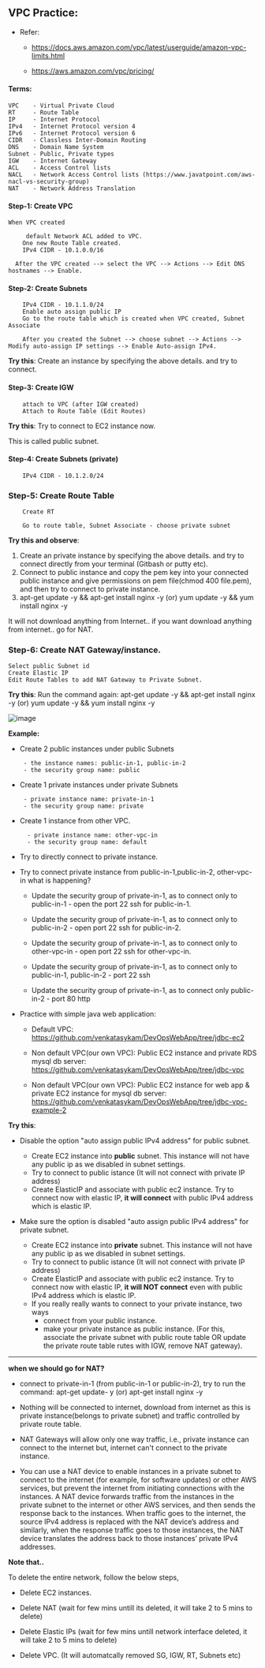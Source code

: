 ## VPC Practice:

* Refer:

	* https://docs.aws.amazon.com/vpc/latest/userguide/amazon-vpc-limits.html

	* https://aws.amazon.com/vpc/pricing/

#### Terms:

	VPC    - Virtual Private Cloud
	RT     - Route Table
	IP     - Internet Protocol 
	IPv4   - Internet Protocol version 4
	IPv6   - Internet Protocol version 6
	CIDR   - Classless Inter-Domain Routing
	DNS    - Domain Name System
	Subnet - Public, Private types
	IGW    - Internet Gateway
	ACL    - Access Control lists
	NACL   - Network Access Control lists (https://www.javatpoint.com/aws-nacl-vs-security-group)
	NAT    - Network Address Translation
	
	

#### Step-1: Create VPC

	When VPC created 

		 default Network ACL added to VPC.
		One new Route Table created.
		IPv4 CIDR - 10.1.0.0/16

	  After the VPC created --> select the VPC --> Actions --> Edit DNS hostnames --> Enable.

#### Step-2: Create Subnets

		IPv4 CIDR - 10.1.1.0/24
		Enable auto assign public IP
		Go to the route table which is created when VPC created, Subnet Associate

		After you created the Subnet --> choose subnet --> Actions --> Modify auto-assign IP settings --> Enable Auto-assign IPv4.

**Try this**: Create an instance by specifying the above details. and try to connect.

#### Step-3: Create IGW

		attach to VPC (after IGW created)
		Attach to Route Table (Edit Routes)

**Try this**: Try to connect to EC2 instance now.

This is called public subnet.

#### Step-4: Create Subnets (private)

		IPv4 CIDR - 10.1.2.0/24

### Step-5: Create Route Table

		Create RT
    
		Go to route table, Subnet Associate - choose private subnet
		
**Try this and observe**:

   1. Create an private instance by specifying the above details. and try to connect directly from your terminal (Gitbash or putty etc).
   2. Connect to public instance and copy the pem key into your connected public instance and give permissions on pem file(chmod 400 file.pem), and then try to connect to private instance.
   3. apt-get update -y && apt-get install nginx -y (or)  yum update -y && yum install nginx -y
   
   It will not download anything from Internet.. if you want download anything from internet.. go for NAT.

### Step-6: Create NAT Gateway/instance.

	Select public Subnet id
	Create Elastic IP
	Edit Route Tables to add NAT Gateway to Private Subnet.

**Try this**: Run the command again: apt-get update -y && apt-get install nginx -y (or)  yum update -y && yum install nginx -y

![image](https://user-images.githubusercontent.com/24622526/50402514-40ddc580-07bd-11e9-92c2-3583f3395798.png)

**Example:**

* Create 2 public instances under public Subnets 

       - the instance names: public-in-1, public-in-2
       - the security group name: public

* Create 1 private instances under private Subnets

       - private instance name: private-in-1
       - the security group name: private

* Create 1 instance from other VPC. 

        - private instance name: other-vpc-in
        - the security group name: default

* Try to directly connect to private instance.

* Try to connect private instance from public-in-1,public-in-2, other-vpc-in  what is happening?

    * Update the security group of private-in-1, as to connect only to public-in-1 - open the port 22 ssh for public-in-1.

    * Update the security group of private-in-1, as to connect only to public-in-2 - open port 22 ssh for public-in-2.

    * Update the security group of private-in-1, as to connect only to other-vpc-in - open port 22 ssh for other-vpc-in.

    * Update the security group of private-in-1, as to connect only to public-in-1, public-in-2 - port 22 ssh

    * Update the security group of private-in-1, as to connect only public-in-2 - port 80 http

* Practice with simple java web application:

	* Default VPC: https://github.com/venkatasykam/DevOpsWebApp/tree/jdbc-ec2
	
	* Non default VPC(our own VPC): Public EC2 instance and private RDS mysql db server: https://github.com/venkatasykam/DevOpsWebApp/tree/jdbc-vpc

	* Non default VPC(our own VPC): Public EC2 instance for web app & private EC2 instance for mysql db server: https://github.com/venkatasykam/DevOpsWebApp/tree/jdbc-vpc-example-2

**Try this**:

* Disable the option "auto assign public IPv4 address" for public subnet.

	* Create EC2 instance into **public** subnet. This instance will not have any public ip as we disabled in subnet settings.
	* Try to connect to public istance (It will not connect with private IP address)
	* Create ElasticIP and associate with public ec2 instance. Try to connect now with elastic IP, **it will connect** with public IPv4 address which is elastic IP.

* Make sure the option is disabled "auto assign public IPv4 address" for private subnet.

	* Create EC2 instance into **private** subnet. This instance will not have any public ip as we disabled in subnet settings.
	* Try to connect to public istance (It will not connect with private IP address)
	* Create ElasticIP and associate with public ec2 instance. Try to connect now with elastic IP, **it will NOT connect** even with public IPv4 address which is elastic IP.
	* If you really really wants to connect to your private instance, two ways
		* connect from your public instance.
		* make your private instance as public instance. (For this, associate the private subnet with public route table OR update the private route table rutes with IGW, remove NAT gateway).

---

**when we should go for NAT?**

  * connect to private-in-1 (from public-in-1 or public-in-2), try to run the command: apt-get update- y (or) apt-get install nginx -y
  
  * Nothing will be connected to internet, download from internet as this is private instance(belongs to private subnet) and traffic controlled by private route table.
  
  * NAT Gateways will allow only one way traffic, i.e., private instance can connect to the internet but, internet can't connect to the private instance.
  
  * You can use a NAT device to enable instances in a private subnet to connect to the internet (for example, for software updates) or other AWS services, but prevent the internet from initiating connections with the instances. A NAT device forwards traffic from the instances in the private subnet to the internet or other AWS services, and then sends the response back to the instances. When traffic goes to the internet, the source IPv4 address is replaced with the NAT device’s address and similarly, when the response traffic goes to those instances, the NAT device translates the address back to those instances’ private IPv4 addresses.
  
**Note that..**

To delete the entire network, follow the below steps,

* Delete EC2 instances.

* Delete NAT (wait for few mins untill its deleted, it will take 2 to 5 mins to delete)

* Delete Elastic IPs (wait for few mins untill network interface deleted, it will take 2 to 5 mins to delete)

* Delete VPC. (It will automatcally removed SG, IGW, RT, Subnets etc)

